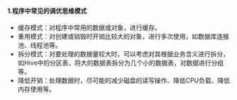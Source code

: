 #### 1.程序中常见的调优思维模式
* 缓存模式：对程序中常用的数据或对象，进行缓存。
* 重用模式：对创建或销毁时开销比较大的对象，进行多次使用，如数据库连接池、线程池等。
* 拆分模式：对要处理的数据量较大时，可以考虑对其根据业务含义进行拆分，如Hive中的分区表，将大的数据表拆分为几个小的数据表，对数据进行分组等。
* 降低开销：处理数据时，尽可能的减少磁盘的读写操作、降低CPU负载、降低内存使用等。
